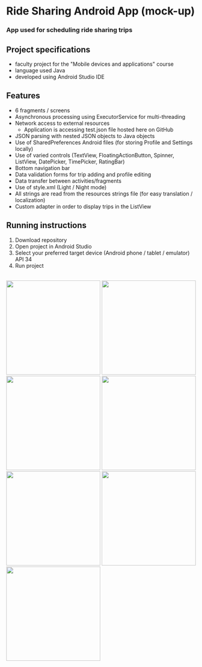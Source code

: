 # Ride Sharing Android App (mock-up)
### App used for scheduling ride sharing trips
## Project specifications
- faculty project for the "Mobile devices and applications" course
- language used Java
- developed using Android Studio IDE

## Features
- 6 fragments / screens
- Asynchronous processing using ExecutorService for multi-threading
- Network access to external resources
    - Application is accessing test.json file hosted here on GitHub
- JSON parsing with nested JSON objects to Java objects
- Use of SharedPreferences Android files (for storing Profile and Settings locally)
- Use of varied controls (TextView, FloatingActionButton, Spinner, ListView, DatePicker, TimePicker, RatingBar)
- Bottom navigation bar
- Data validation forms for trip adding and profile editing
- Data transfer between activities/fragments
- Use of style.xml (Light / Night mode)
- All strings are read from the resources strings file (for easy translation / localization)
- Custom adapter in order to display trips in the ListView

## Running instructions
1. Download repository
2. Open project in Android Studio
3. Select your preferred target device (Android phone / tablet / emulator) API 34
4. Run project

<br>
<img width="250" src="https://github.com/vladcomarlau/rideSharingAndroidApp_mock-up/assets/102293760/e04ebd0b-0480-439f-b7a0-5fbaa38c8abe">
<img width="250" src="https://github.com/vladcomarlau/rideSharingAndroidApp_mock-up/assets/102293760/e0c3bac9-8a02-440a-a1e7-fc02dced154e">
<img width="250" src="https://github.com/vladcomarlau/rideSharingAndroidApp_mock-up/assets/102293760/726dcac6-67e1-4521-b356-5aa1a0aa451c">
<img width="250" src="https://github.com/vladcomarlau/rideSharingAndroidApp_mock-up/assets/102293760/ee0de4c4-bb7c-4783-a5ba-51b7eee0130e">
<img width="250" src="https://github.com/vladcomarlau/rideSharingAndroidApp_mock-up/assets/102293760/f184b9fb-b09d-4ab4-88e7-346cd57d828d">
<img width="250" src="https://github.com/vladcomarlau/rideSharingAndroidApp_mock-up/assets/102293760/938ce10a-21dc-4a16-b0af-651817e78052">
<img width="250" src="https://github.com/vladcomarlau/rideSharingAndroidApp_mock-up/assets/102293760/3efea8cb-85e1-452b-9779-53f0ee574104">

